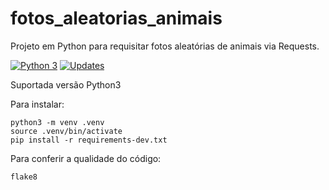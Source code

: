 # fotos_aleatorias_animais

Projeto em Python para requisitar fotos aleatórias de animais via Requests.

[![Python 3](https://pyup.io/repos/github/victoraugusto6/fotos_aleatorias_animais/python-3-shield.svg)](https://pyup.io/repos/github/victoraugusto6/fotos_aleatorias_animais/)
[![Updates](https://pyup.io/repos/github/victoraugusto6/fotos_aleatorias_animais/shield.svg)](https://pyup.io/repos/github/victoraugusto6/fotos_aleatorias_animais/)

Suportada versão Python3

Para instalar:

```console
python3 -m venv .venv
source .venv/bin/activate
pip install -r requirements-dev.txt
```

Para conferir a qualidade do código:

```console
flake8
```